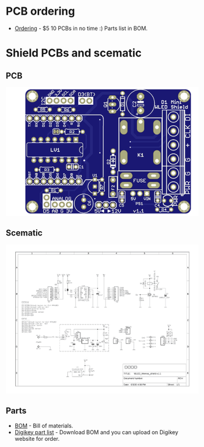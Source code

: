# PCB ordering
-   [Ordering](https://www.pcbway.com/project/shareproject/WLED_wemos_shield.html) - $5 10 PCBs in no time :) Parts list in BOM.
# Shield PCBs and scematic
## PCB
![PCB](/resources/WLED_Wemos_top.png)
## Scematic
<a href="https://github.com/srg74/WLED-wemos-shield/blob/master/resources/schematic.pdf">![Schematic](/resources/schematic.jpg)</a>
## Parts
-   [BOM](https://github.com/srg74/WLED-wemos-shield/master/resources/BOM.pdf) - Bill of materials.
-   [Digikey part list](https://github.com/srg74/WLED-wemos-shield/blob/master/resources/WLED_Wemos_shield_Digikey.csv) - Download BOM and you can upload on Digikey website for order.
